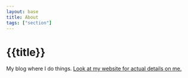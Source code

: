 ```yaml
---
layout: base
title: About
tags: ["section"]
---
```


# {{title}}

My blog where I do things. [Look at my website for actual details on me.](https://obspogon.neocities.org)
